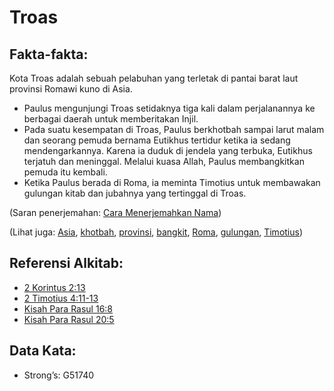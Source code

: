 # Troas

## Fakta-fakta:

Kota Troas adalah sebuah pelabuhan yang terletak di pantai barat laut provinsi Romawi kuno di Asia.

* Paulus mengunjungi Troas setidaknya tiga kali dalam perjalanannya ke berbagai daerah untuk memberitakan Injil.
* Pada suatu kesempatan di Troas, Paulus berkhotbah sampai larut malam dan seorang pemuda bernama Eutikhus tertidur ketika ia sedang mendengarkannya. Karena ia duduk di jendela yang terbuka, Eutikhus terjatuh dan meninggal. Melalui kuasa Allah, Paulus membangkitkan pemuda itu kembali.
* Ketika Paulus berada di Roma, ia meminta Timotius untuk membawakan gulungan kitab dan jubahnya yang tertinggal di Troas.

(Saran penerjemahan: [Cara Menerjemahkan Nama](rc://en/ta/man/translate/translate-names))

(Lihat juga: [Asia](../names/asia.md), [khotbah](../other/preach.md), [provinsi](../othernnya/province.md), [bangkit](../other/raise.md), [Roma](../names/rome.md), [gulungan](../other/scroll.md), [Timotius](../names/timothy.md))

## Referensi Alkitab:

* [2 Korintus 2:13](rc://en/tn/help/2co/02/13)
* [2 Timotius 4:11-13](rc://en/tn/help/2ti/04/11)
* [Kisah Para Rasul 16:8](rc://en/tn/help/act/16/08)
* [Kisah Para Rasul 20:5](rc://en/tn/help/act/20/05)

## Data Kata:

* Strong’s: G51740
